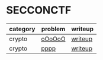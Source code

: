 # SECCONCTF

category | problem | writeup
--- | --- | ---
crypto | [oOoOoO](crypto/oOoOoO) | [writeup](crypto/oOoOoO/writeup.md)
crypto | [pppp](crypto/pppp) | [writeup](crypto/pppp/writeup.md)

